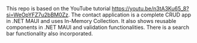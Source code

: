 This repo is based on the YouTube tutorial https://youtu.be/n3tA3Ku65_8?si=WeOpYFZ7u2bBM0Zz. The contact application is a complete CRUD app in .NET MAUI and uses In-Memory Collection.
It also shows reusable components in .NET MAUI and validation functionalities. There is a search bar functionality also incorporated. 
